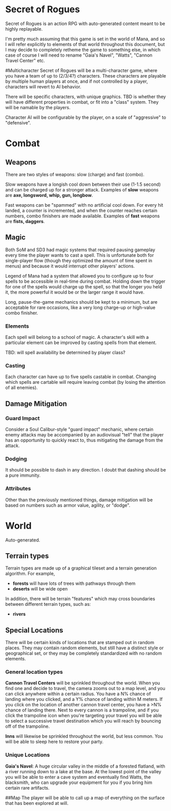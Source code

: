 # Secret of Rogues
Secret of Rogues is an action RPG with auto-generated content meant to be highly replayable.

I'm pretty much assuming that this game is set in the world of Mana, and so I will refer explicitly to elements of that world throughout this document, but I may decide to completely retheme the game to something else, in which case of course I will need to rename "Gaia's Navel", "Watts", "Cannon Travel Center" etc.

#Multicharacter
Secret of Rogues will be a multi-character game, where you have a team of up to (2/3/4?) characters. These characters are playable by multiple human players at once, and if not controlled by a player, characters will revert to AI behavior.

There will be specific characters, with unique graphics. TBD is whether they will have different properties in combat, or fit into a "class" system. They will be namable by the players.

Character AI will be configurable by the player, on a scale of "aggressive" to "defensive".


# Combat
## Weapons
There are two styles of weapons: slow (charge) and fast (combo).

Slow weapons have a longish cool down between their use (1-1.5 second) and can be charged up for a stronger attack. Examples of **slow** weapons are **axe, longsword, whip, gun, longbow**.

Fast weapons can be "spammed" with no artificial cool down. For every hit landed, a counter is incremented, and when the counter reaches certain numbers, combo finishers are made available.  Examples of **fast** weapons are **fists, daggers**.


## Magic
Both SoM and SD3 had magic systems that required pausing gameplay every time the player wants to cast a spell. This is unfortunate both for single-player flow (though they optimized the amount of time spent in menus) and because it would interrupt other players' actions.

Legend of Mana had a system that allowed you to configure up to four spells to be accessible in real-time during combat. Holding down the trigger for one of the spells would charge up the spell, so that the longer you held it, the more powerful it would be or the larger range it would have.

Long, pause-the-game mechanics should be kept to a minimum, but are acceptable for rare occasions, like a very long charge-up or high-value combo finisher.

### Elements
Each spell will belong to a school of magic. A character's skill with a particular element can be improved by casting spells from that element.

TBD: will spell availability be determined by player class?

### Casting
Each character can have up to five spells castable in combat. Changing which spells are cartable will require leaving combat (by losing the attention of all enemies).

## Damage Mitigation
### Guard Impact
Consider a Soul Calibur-style "guard impact" mechanic, where certain enemy attacks may be accompanied by an audiovisual "tell" that the player has an opportunity to quickly react to, thus mitigating the damage from the attack.

### Dodging
It should be possible to dash in any direction. I doubt that dashing should be a pure immunity.

### Attributes
Other than the previously mentioned things, damage mitigation will be based on numbers such as armor value, agility, or "dodge".

# World
Auto-generated.

## Terrain types
Terrain types are made up of a graphical tileset and a terrain generation algorithm. For example,

- **forests** will have lots of trees with pathways through them
- **deserts** will be wide open

In addition, there will be terrain "features" which may cross boundaries between different terrain types, such as:

- **rivers**

## Special Locations
There will be certain kinds of locations that are stamped out in random places. They may contain random elements, but still have a distinct style or geographical set, or they may be completely standardized with no random elements.

### General location types

**Cannon Travel Centers** will be sprinkled throughout the world. When you find one and decide to travel, the camera zooms out to a map level, and you can click anywhere within a certain radius. You have a N% chance of landing where you clicked, and a Y% chance of landing within M meters. If you click on the location of another cannon travel center, you have a >N% chance of landing there. Next to every cannon is a trampoline, and if you click the trampoline icon when you're targeting your travel you will be able to select a successive travel destination which you will reach by bouncing off of the trampoline.

**Inns** will likewise be sprinkled throughout the world, but less common. You will be able to sleep here to restore your party.

### Unique Locations

**Gaia's Navel**: A huge circular valley in the middle of a forested flatland, with a river running down to a lake at the base. At the lowest point of the valley you will be able to enter a cave system and eventually find Watts, the blacksmith, who can upgrade your equipment for you if you bring him certain rare artifacts.

##Map 
The player will be able to call up a map of everything on the surface that has been explored at will.